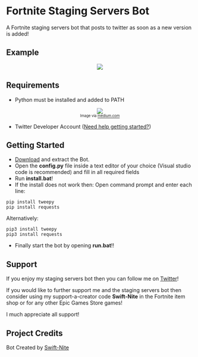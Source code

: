# Fortnite Staging Servers Bot
A Fortnite staging servers bot that posts to twitter as soon as a new version is added! 

## Example
<p align="center">
    <img src="https://media.discordapp.net/attachments/802370450561826817/1064785092301566013/stage.jpg">
</p>

## Requirements
- Python must be installed and added to PATH
<p align="center">
    <img src="https://user-images.githubusercontent.com/74127135/212615961-10c507f5-01de-483a-914b-3270109cdb2b.png"><br>
    <sub><sup>Image via <a href="https://medium.com/@omoshalewa/why-you-should-add-python-to-path-and-how-58693c17c443">medium.com</a></sub></sup>
 </p>
 
- Twitter Developer Account ([Need help getting started?](https://user-images.githubusercontent.com/74127135/212613649-91012cd1-c02c-418a-a8e8-695ab4aeced0.mp4))

## Getting Started
- [Download](https://github.com/swiftnite/Fortnite-Staging-Servers-Bot/archive/refs/heads/main.zip) and extract the Bot.
- Open the **config.py** file inside a text editor of your choice (Visual studio code is recommended) and fill in all required fields
- Run **install.bat**! 
- If the install does not work then:
Open command prompt and enter each line:
~~~
pip install tweepy
pip install requests
~~~
Alternatively: 
~~~
pip3 install tweepy
pip3 install requests
~~~

- Finally start the bot by opening **run.bat**!!

## Support
If you enjoy my staging servers bot then you can follow me on [Twitter](https://twitter.com/intent/follow?screen_name=SwiftNite)!

If you would like to further support me and the staging servers bot then consider using my support-a-creator code **Swift-Nite** in the Fortnite item shop or for any other Epic Games Store games!

I much appreciate all support!

## Project Credits
Bot Created by [Swift-Nite](https://twitter.com/intent/follow?screen_name=SwiftNite)